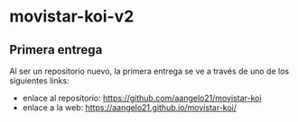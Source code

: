 # movistar-koi-v2

## Primera entrega

Al ser un repositorio nuevo, la primera entrega se ve a través de uno de los siguientes links:

- enlace al repositorio: https://github.com/aangelo21/movistar-koi
- enlace a la web: https://aangelo21.github.io/movistar-koi/
